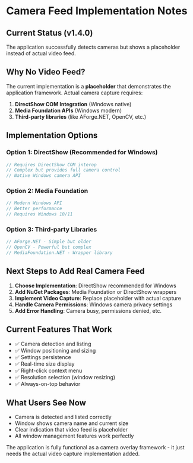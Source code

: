 # Camera Feed Implementation Notes

## Current Status (v1.4.0)
The application successfully detects cameras but shows a placeholder instead of actual video feed.

## Why No Video Feed?
The current implementation is a **placeholder** that demonstrates the application framework. Actual camera capture requires:

1. **DirectShow COM Integration** (Windows native)
2. **Media Foundation APIs** (Windows modern)
3. **Third-party libraries** (like AForge.NET, OpenCV, etc.)

## Implementation Options

### Option 1: DirectShow (Recommended for Windows)
```csharp
// Requires DirectShow COM interop
// Complex but provides full camera control
// Native Windows camera API
```

### Option 2: Media Foundation
```csharp
// Modern Windows API
// Better performance
// Requires Windows 10/11
```

### Option 3: Third-party Libraries
```csharp
// AForge.NET - Simple but older
// OpenCV - Powerful but complex
// MediaFoundation.NET - Wrapper library
```

## Next Steps to Add Real Camera Feed

1. **Choose Implementation**: DirectShow recommended for Windows
2. **Add NuGet Packages**: Media Foundation or DirectShow wrappers
3. **Implement Video Capture**: Replace placeholder with actual capture
4. **Handle Camera Permissions**: Windows camera privacy settings
5. **Add Error Handling**: Camera busy, permissions denied, etc.

## Current Features That Work
- ✅ Camera detection and listing
- ✅ Window positioning and sizing
- ✅ Settings persistence
- ✅ Real-time size display
- ✅ Right-click context menu
- ✅ Resolution selection (window resizing)
- ✅ Always-on-top behavior

## What Users See Now
- Camera is detected and listed correctly
- Window shows camera name and current size
- Clear indication that video feed is placeholder
- All window management features work perfectly

The application is fully functional as a camera overlay framework - it just needs the actual video capture implementation added.

